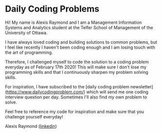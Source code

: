 # Daily Coding Problems

Hi! My name is Alexis Raymond and I am a Management Information Systems and Analytics student at the Telfer School of Management of the University of Ottawa.

I have always loved coding and building solutions to common problems, but I feel like recently I haven't been coding enough and I am losing touch with the art of programming.

Therefore, I challenged myself to code the solution to a coding problem everyday as of February 17th 2020! This will make sure I don't lose my programming skills and that I continuously sharpen my problem solving skills.

For inspiration, I have subscribed to the [daily coding problem newsletter] (https://www.dailycodingproblem.com/) which will send me one coding interview question per day. Sometimes I'll also find my own problem to solve.

Feel free to reference my code for inspiration and make sure that you challenge yourself everyday!

Alexis Raymond ([linkedin](https://www.linkedin.com/in/alexis-raymond-telfer/))
